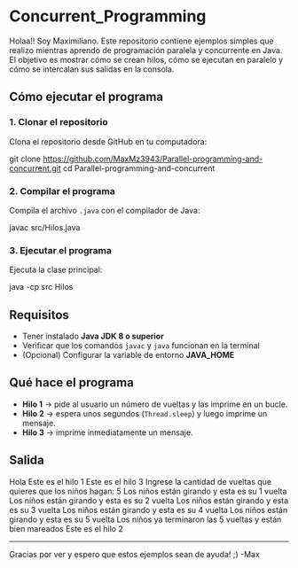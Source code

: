 # Concurrent_Programming
Holaa!! Soy Maximiliano.
Este repositorio contiene ejemplos simples que realizo mientras aprendo de programación paralela y concurrente en Java.
El objetivo es mostrar cómo se crean hilos, cómo se ejecutan en paralelo y cómo se intercalan sus salidas en la consola.

## Cómo ejecutar el programa

### 1. Clonar el repositorio
Clona el repositorio desde GitHub en tu computadora:

git clone https://github.com/MaxMz3943/Parallel-programming-and-concurrent.git
cd Parallel-programming-and-concurrent

### 2. Compilar el programa
Compila el archivo `.java` con el compilador de Java:

javac src/Hilos.java

### 3. Ejecutar el programa
Ejecuta la clase principal:

java -cp src Hilos

## Requisitos
- Tener instalado **Java JDK 8 o superior**  
- Verificar que los comandos `javac` y `java` funcionan en la terminal  
- (Opcional) Configurar la variable de entorno **JAVA_HOME**

## Qué hace el programa
- **Hilo 1** → pide al usuario un número de vueltas y las imprime en un bucle.  
- **Hilo 2** → espera unos segundos (`Thread.sleep`) y luego imprime un mensaje.  
- **Hilo 3** → imprime inmediatamente un mensaje.  

## Salida
Hola
Este es el hilo 1
Este es el hilo 3
Ingrese la cantidad de vueltas que quieres que los niños hagan:
5
Los niños están girando y esta es su 1 vuelta
Los niños están girando y esta es su 2 vuelta
Los niños están girando y esta es su 3 vuelta
Los niños están girando y esta es su 4 vuelta
Los niños están girando y esta es su 5 vuelta
Los niños ya terminaron las 5 vueltas y están bien mareados
Este es el hilo 2 
**************************************************************
Gracias por ver y espero que estos ejemplos sean de ayuda! ;)
-Max
